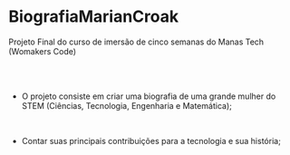 # BiografiaMarianCroak
Projeto Final do curso de imersão de cinco semanas do Manas Tech (Womakers Code)

</br>
</br>

* O projeto consiste em criar uma biografia de uma grande mulher do STEM (Ciências, Tecnologia, Engenharia e Matemática);
</br>

* Contar suas principais contribuições para a tecnologia e sua história;



